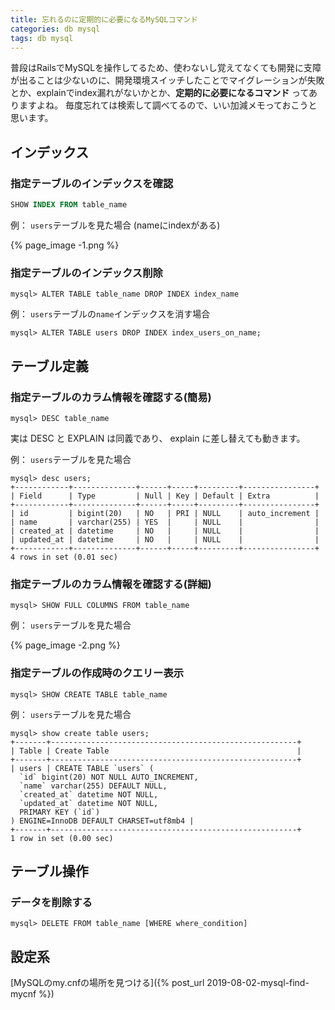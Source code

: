 ```yaml
---
title: 忘れるのに定期的に必要になるMySQLコマンド
categories: db mysql
tags: db mysql
---
```


普段はRailsでMySQLを操作してるため、使わないし覚えてなくても開発に支障が出ることは少ないのに、開発環境スイッチしたことでマイグレーションが失敗とか、explainでindex漏れがないかとか、**定期的に必要になるコマンド** ってありますよね。
毎度忘れては検索して調べてるので、いい加減メモっておこうと思います。

## インデックス

### 指定テーブルのインデックスを確認

```sql
SHOW INDEX FROM table_name
```

例： `users`テーブルを見た場合 (nameにindexがある)

{% page_image -1.png %}

### 指定テーブルのインデックス削除

```
mysql> ALTER TABLE table_name DROP INDEX index_name
```

例： `users`テーブルの`name`インデックスを消す場合
```
mysql> ALTER TABLE users DROP INDEX index_users_on_name;
```

## テーブル定義


### 指定テーブルのカラム情報を確認する(簡易)

```
mysql> DESC table_name
```
実は DESC と EXPLAIN は同義であり、 explain に差し替えても動きます。

例： `users`テーブルを見た場合
```
mysql> desc users;
+------------+--------------+------+-----+---------+----------------+
| Field      | Type         | Null | Key | Default | Extra          |
+------------+--------------+------+-----+---------+----------------+
| id         | bigint(20)   | NO   | PRI | NULL    | auto_increment |
| name       | varchar(255) | YES  |     | NULL    |                |
| created_at | datetime     | NO   |     | NULL    |                |
| updated_at | datetime     | NO   |     | NULL    |                |
+------------+--------------+------+-----+---------+----------------+
4 rows in set (0.01 sec)
```

### 指定テーブルのカラム情報を確認する(詳細)
```
mysql> SHOW FULL COLUMNS FROM table_name
```


例： `users`テーブルを見た場合

{% page_image -2.png %}

### 指定テーブルの作成時のクエリー表示

```
mysql> SHOW CREATE TABLE table_name
```


例： `users`テーブルを見た場合

```
mysql> show create table users;
+-------+-------------------------------------------------------+
| Table | Create Table                                          |
+-------+-------------------------------------------------------+
| users | CREATE TABLE `users` (
  `id` bigint(20) NOT NULL AUTO_INCREMENT,
  `name` varchar(255) DEFAULT NULL,
  `created_at` datetime NOT NULL,
  `updated_at` datetime NOT NULL,
  PRIMARY KEY (`id`)
) ENGINE=InnoDB DEFAULT CHARSET=utf8mb4 |
+-------+-------------------------------------------------------+
1 row in set (0.00 sec)
```



## テーブル操作

### データを削除する

```
mysql> DELETE FROM table_name [WHERE where_condition]
```


## 設定系

[MySQLのmy.cnfの場所を見つける]({% post_url 2019-08-02-mysql-find-mycnf %})
